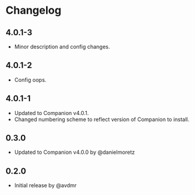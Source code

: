 # Changelog

## 4.0.1-3

- Minor description and config changes.

## 4.0.1-2

- Config oops.

## 4.0.1-1

- Updated to Companion v4.0.1.
- Changed numbering scheme to reflect version of Companion to install.

## 0.3.0

- Updated to Companion v4.0.0 by @danielmoretz

## 0.2.0

- Initial release by @avdmr

